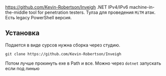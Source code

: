 https://github.com/Kevin-Robertson/Inveigh
.NET IPv4/IPv6 machine-in-the-middle tool for penetration testers. 
Тулза для проведения `MiTM` атак. Есть legacy PowerShell версия.
## Установка

Подается в виде сурсов нужна сборка через студию.
```shell
git clone https://github.com/Kevin-Robertson/Inveigh
```
Потом лучше прокинуть exe в Path и все. Можно через `dotnet` запускать если под линью


